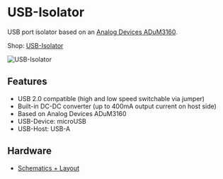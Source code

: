 # USB-Isolator
USB port isolator based on an [Analog Devices ADuM3160](http://www.analog.com/en/interface-isolation/digital-isolators/adum3160/products/product.html).

Shop: [USB-Isolator](http://www.watterott.com/en/USB-Isolator)

![USB-Isolator](https://raw.github.com/watterott/USB-Isolator/master/img/usb-isolator.jpg)


## Features
* USB 2.0 compatible (high and low speed switchable via jumper)
* Built-in DC-DC converter (up to 400mA output current on host side)
* Based on Analog Devices ADuM3160
* USB-Device: microUSB
* USB-Host: USB-A

## Hardware
* [Schematics + Layout](https://github.com/watterott/USB-Isolator/tree/master/pcb)
